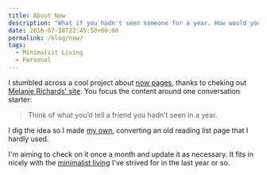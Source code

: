 ```yaml
---
title: About Now
description: "What if you hadn't seen someone for a year. How would you answer what you were doing now?"
date: 2016-07-28T22:45:58+00:00
permalink: /blog/now/
tags:
  - Minimalist Living
  - Personal
---
```


I stumbled across a cool project about [now pages](http://nownownow.com), thanks to cheking out [Melanie Richards' site](http://melanie-richards.com/now/). You focus the content around one conversation starter:

> Think of what you’d tell a friend you hadn’t seen in a year.

I dig the idea so I made [my own](/now/), converting an old reading list page that I hardly used.

I'm aiming to check on it once a month and update it as necessary. It fits in nicely with the [minimalist living](/blog/minimalist-living-starting-now/) I've strived for in the last year or so.
